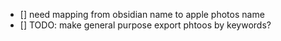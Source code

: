 - [] need mapping from obsidian name to apple photos name
- [] TODO: make general purpose export phtoos by keywords?
